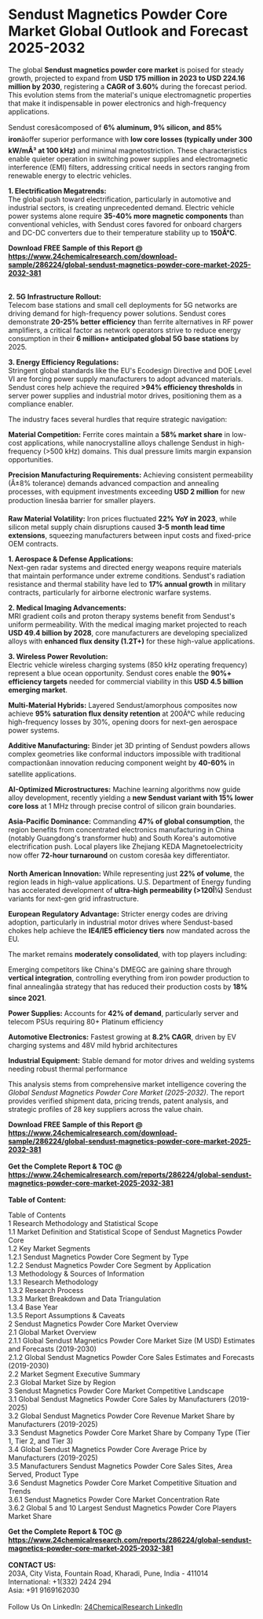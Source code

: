 <h1>Sendust Magnetics Powder Core Market Global Outlook and Forecast 2025-2032</h1><p>The global <strong>Sendust magnetics powder core market</strong> is poised for steady growth, projected to expand from <strong>USD 175 million in 2023 to USD 224.16 million by 2030</strong>, registering a <strong>CAGR of 3.60%</strong> during the forecast period. This evolution stems from the material's unique electromagnetic properties that make it indispensable in power electronics and high-frequency applications.</p><p>Sendust coresâcomposed of <strong>6% aluminum, 9% silicon, and 85% iron</strong>âoffer superior performance with <strong>low core losses (typically under 300 kW/mÂ³ at 100 kHz)</strong> and minimal magnetostriction. These characteristics enable quieter operation in switching power supplies and electromagnetic interference (EMI) filters, addressing critical needs in sectors ranging from renewable energy to electric vehicles.</p><p><strong>1. Electrification Megatrends:</strong><br>
The global push toward electrification, particularly in automotive and industrial sectors, is creating unprecedented demand. Electric vehicle power systems alone require <strong>35-40% more magnetic components</strong> than conventional vehicles, with Sendust cores favored for onboard chargers and DC-DC converters due to their temperature stability up to <strong>150Â°C</strong>.</p><div><b>Download FREE Sample of this Report @ 
            <a href="https://www.24chemicalresearch.com/download-sample/286224/global-sendust-magnetics-powder-core-market-2025-2032-381">
            https://www.24chemicalresearch.com/download-sample/286224/global-sendust-magnetics-powder-core-market-2025-2032-381</a></b></div><br><p><strong>2. 5G Infrastructure Rollout:</strong><br>
Telecom base stations and small cell deployments for 5G networks are driving demand for high-frequency power solutions. Sendust cores demonstrate <strong>20-25% better efficiency</strong> than ferrite alternatives in RF power amplifiers, a critical factor as network operators strive to reduce energy consumption in their <strong>6 million+ anticipated global 5G base stations</strong> by 2025.</p><p><strong>3. Energy Efficiency Regulations:</strong><br>
Stringent global standards like the EU's Ecodesign Directive and DOE Level VI are forcing power supply manufacturers to adopt advanced materials. Sendust cores help achieve the required <strong>&gt;94% efficiency thresholds</strong> in server power supplies and industrial motor drives, positioning them as a compliance enabler.</p><p>The industry faces several hurdles that require strategic navigation:</p><p><strong>Material Competition:</strong> Ferrite cores maintain a <strong>58% market share</strong> in low-cost applications, while nanocrystalline alloys challenge Sendust in high-frequency (&gt;500 kHz) domains. This dual pressure limits margin expansion opportunities.</p><p><strong>Precision Manufacturing Requirements:</strong> Achieving consistent permeability (Â±8% tolerance) demands advanced compaction and annealing processes, with equipment investments exceeding <strong>USD 2 million</strong> for new production linesâa barrier for smaller players.</p><p><strong>Raw Material Volatility:</strong> Iron prices fluctuated <strong>22% YoY in 2023</strong>, while silicon metal supply chain disruptions caused <strong>3-5 month lead time extensions</strong>, squeezing manufacturers between input costs and fixed-price OEM contracts.</p><p><strong>1. Aerospace &amp; Defense Applications:</strong><br>
Next-gen radar systems and directed energy weapons require materials that maintain performance under extreme conditions. Sendust's radiation resistance and thermal stability have led to <strong>17% annual growth</strong> in military contracts, particularly for airborne electronic warfare systems.</p><p><strong>2. Medical Imaging Advancements:</strong><br>
MRI gradient coils and proton therapy systems benefit from Sendust's uniform permeability. With the medical imaging market projected to reach <strong>USD 49.4 billion by 2028</strong>, core manufacturers are developing specialized alloys with <strong>enhanced flux density (1.2T+)</strong> for these high-value applications.</p><p><strong>3. Wireless Power Revolution:</strong><br>
Electric vehicle wireless charging systems (850 kHz operating frequency) represent a blue ocean opportunity. Sendust cores enable the <strong>90%+ efficiency targets</strong> needed for commercial viability in this <strong>USD 4.5 billion emerging market</strong>.</p><p><strong>Multi-Material Hybrids:</strong> Layered Sendust/amorphous composites now achieve <strong>95% saturation flux density retention</strong> at 200Â°C while reducing high-frequency losses by 30%, opening doors for next-gen aerospace power systems.</p><p><strong>Additive Manufacturing:</strong> Binder jet 3D printing of Sendust powders allows complex geometries like conformal inductors impossible with traditional compactionâan innovation reducing component weight by <strong>40-60%</strong> in satellite applications.</p><p><strong>AI-Optimized Microstructures:</strong> Machine learning algorithms now guide alloy development, recently yielding a <strong>new Sendust variant with 15% lower core loss</strong> at 1 MHz through precise control of silicon grain boundaries.</p><p><strong>Asia-Pacific Dominance:</strong> Commanding <strong>47% of global consumption</strong>, the region benefits from concentrated electronics manufacturing in China (notably Guangdong's transformer hub) and South Korea's automotive electrification push. Local players like Zhejiang KEDA Magnetoelectricity now offer <strong>72-hour turnaround</strong> on custom coresâa key differentiator.</p><p><strong>North American Innovation:</strong> While representing just <strong>22% of volume</strong>, the region leads in high-value applications. U.S. Department of Energy funding has accelerated development of <strong>ultra-high permeability (&gt;120Î¼)</strong> Sendust variants for next-gen grid infrastructure.</p><p><strong>European Regulatory Advantage:</strong> Stricter energy codes are driving adoption, particularly in industrial motor drives where Sendust-based chokes help achieve the <strong>IE4/IE5 efficiency tiers</strong> now mandated across the EU.</p><p>The market remains <strong>moderately consolidated</strong>, with top players including:</p><p>Emerging competitors like China's DMEGC are gaining share through <strong>vertical integration</strong>, controlling everything from iron powder production to final annealingâa strategy that has reduced their production costs by <strong>18% since 2021</strong>.</p><p><strong>Power Supplies:</strong> Accounts for <strong>42% of demand</strong>, particularly server and telecom PSUs requiring 80+ Platinum efficiency</p><p><strong>Automotive Electronics:</strong> Fastest growing at <strong>8.2% CAGR</strong>, driven by EV charging systems and 48V mild hybrid architectures</p><p><strong>Industrial Equipment:</strong> Stable demand for motor drives and welding systems needing robust thermal performance</p><p>This analysis stems from comprehensive market intelligence covering the <em>Global Sendust Magnetics Powder Core Market (2025-2032)</em>. The report provides verified shipment data, pricing trends, patent analysis, and strategic profiles of 28 key suppliers across the value chain.</p><div><b>Download FREE Sample of this Report @ 
            <a href="https://www.24chemicalresearch.com/download-sample/286224/global-sendust-magnetics-powder-core-market-2025-2032-381">
            https://www.24chemicalresearch.com/download-sample/286224/global-sendust-magnetics-powder-core-market-2025-2032-381</a></b></div><br><div><b>Get the Complete Report & TOC @ 
            <a href="https://www.24chemicalresearch.com/reports/286224/global-sendust-magnetics-powder-core-market-2025-2032-381">
            https://www.24chemicalresearch.com/reports/286224/global-sendust-magnetics-powder-core-market-2025-2032-381</a></b></div><br>
            <b>Table of Content:</b><p>Table of Contents<br />
1 Research Methodology and Statistical Scope<br />
1.1 Market Definition and Statistical Scope of Sendust Magnetics Powder Core<br />
1.2 Key Market Segments<br />
1.2.1 Sendust Magnetics Powder Core Segment by Type<br />
1.2.2 Sendust Magnetics Powder Core Segment by Application<br />
1.3 Methodology & Sources of Information<br />
1.3.1 Research Methodology<br />
1.3.2 Research Process<br />
1.3.3 Market Breakdown and Data Triangulation<br />
1.3.4 Base Year<br />
1.3.5 Report Assumptions & Caveats<br />
2 Sendust Magnetics Powder Core Market Overview<br />
2.1 Global Market Overview<br />
2.1.1 Global Sendust Magnetics Powder Core Market Size (M USD) Estimates and Forecasts (2019-2030)<br />
2.1.2 Global Sendust Magnetics Powder Core Sales Estimates and Forecasts (2019-2030)<br />
2.2 Market Segment Executive Summary<br />
2.3 Global Market Size by Region<br />
3 Sendust Magnetics Powder Core Market Competitive Landscape<br />
3.1 Global Sendust Magnetics Powder Core Sales by Manufacturers (2019-2025)<br />
3.2 Global Sendust Magnetics Powder Core Revenue Market Share by Manufacturers (2019-2025)<br />
3.3 Sendust Magnetics Powder Core Market Share by Company Type (Tier 1, Tier 2, and Tier 3)<br />
3.4 Global Sendust Magnetics Powder Core Average Price by Manufacturers (2019-2025)<br />
3.5 Manufacturers Sendust Magnetics Powder Core Sales Sites, Area Served, Product Type<br />
3.6 Sendust Magnetics Powder Core Market Competitive Situation and Trends<br />
3.6.1 Sendust Magnetics Powder Core Market Concentration Rate<br />
3.6.2 Global 5 and 10 Largest Sendust Magnetics Powder Core Players Market Share </p><div><b>Get the Complete Report & TOC @ 
            <a href="https://www.24chemicalresearch.com/reports/286224/global-sendust-magnetics-powder-core-market-2025-2032-381">
            https://www.24chemicalresearch.com/reports/286224/global-sendust-magnetics-powder-core-market-2025-2032-381</a></b></div><br><b>CONTACT US:</b><br>
            203A, City Vista, Fountain Road, Kharadi, Pune, India - 411014<br>
            International: +1(332) 2424 294<br>
            Asia: +91 9169162030 <br><br>
            Follow Us On LinkedIn: <a href="https://www.linkedin.com/company/24chemicalresearch/">24ChemicalResearch LinkedIn</a>